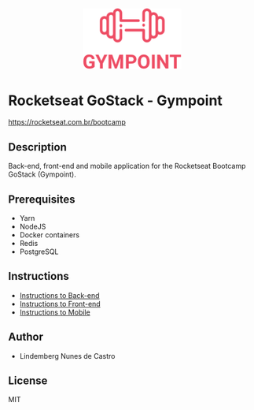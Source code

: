 <h1 align="center">
  <img alt="Gympoint" title="Gympoint" src="./.github/logo.png" width="200px" />
</h1>

# Rocketseat GoStack - Gympoint

https://rocketseat.com.br/bootcamp

## Description

Back-end, front-end and mobile application for the Rocketseat Bootcamp GoStack (Gympoint).

## Prerequisites

- Yarn
- NodeJS
- Docker containers
- Redis
- PostgreSQL

## Instructions

- <a href="./backend">Instructions to Back-end</a>
- <a href="./frontend">Instructions to Front-end</a>
- <a href="./mobile">Instructions to Mobile</a>

## Author

- Lindemberg Nunes de Castro

## License

MIT
